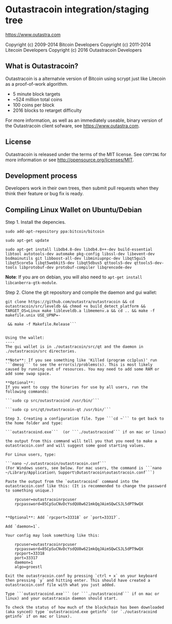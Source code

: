 Outastracoin integration/staging tree
================================

https://www.outastra.com

Copyright (c) 2009-2014 Bitcoin Developers
Copyright (c) 2011-2014 Litecoin Developers
Copyright (c) 2016 Outastracoin Developers

What is Outastracoin?
----------------

Outastracoin is a alternatvie version of Bitcoin using scrypt just like Litecoin as a proof-of-work algorithm.
 - 5 minute block targets
 - ~524 million total coins
 - 100 coins per block
 - 2016 blocks to retarget difficulty

For more information, as well as an immediately useable, binary version of
the Outastracoin client sofware, see https://www.outastra.com.

License
-------

Outastracoin is released under the terms of the MIT license. See `COPYING` for more
information or see http://opensource.org/licenses/MIT.

Development process
-------------------

Developers work in their own trees, then submit pull requests when they think
their feature or bug fix is ready.

Compiling Linux Wallet on Ubuntu/Debian
----------------------

Step 1. Install the depencies. 

```sudo add-apt-repository ppa:bitcoin/bitcoin```

```sudo apt-get update```

```sudo apt-get install libdb4.8-dev libdb4.8++-dev build-essential libtool autotools-dev automake pkg-config libssl-dev libevent-dev bsdmainutils git libboost-all-dev libminiupnpc-dev libqt5gui5 libqt5core5a libqt5webkit5-dev libqt5dbus5 qttools5-dev qttools5-dev-tools libprotobuf-dev protobuf-compiler libqrencode-dev```

**Note**: If you are on debian, you will also need to `apt-get install libcanberra-gtk-module`.

Step 2. Clone the git repository and compile the daemon and gui wallet:

```git clone https://github.com/outastra/outastracoin && cd outastracoin/src/leveldb && chmod +x build_detect_platform && TARGET_OS=Linux make libleveldb.a libmemenv.a && cd .. && make -f makefile.unix USE_UPNP=-```

```git clone https://github.com/outastra/outastracoin && cd outastracoin && qmake "USE_QRCODE=1" "USE_UPNP=1" "USE_IPV6=1" bitcoin-qt.pro
 && make -f Makefile.Release```


Using the wallet:
----
The gui wallet is in ./outastracoin/src/qt and the daemon in ./outastracoin/src directories.

**Note**: If you see something like 'Killed (program cc1plus)' run ```dmesg``` to see the error(s)/problems(s). This is most likely caused by running out of resources. You may need to add some RAM or add some swap space.

**Optional**:
If you want to copy the binaries for use by all users, run the following commands:

```sudo cp src/outastracoind /usr/bin/```

```sudo cp src/qt/outastracoin-qt /usr/bin/```

Step 3. Creating a configuration file. Type ```cd ~``` to get back to the home folder and type:

```outastracoind.exe```  (or ```./outastracoind``` if on mac or linux)

the output from this command will tell you that you need to make a outastracoin.conf and will suggest some good starting values.

For Linux users, type:
 
```nano ~/.outastracoin/outastracoin.conf```
(For Windows users, see below. For mac users, the command is ```nano ~/Library/Application\ Support\Outastracoin\outastracoin.conf```)
    
Paste the output from the `outastracoind` command into the outastracoin.conf like this: (It is recommended to change the password to something unique.)

    rpcuser=outastracoinrpcuser
    rpcpassword=85CpSuCNvDcYsdQU8w621mkQqJAimSQwCSJL5dPT9wQX
    
    
**Optional**: Add `rpcport=33318` or `port=33317`.

Add `daemon=1`. 

Your config may look something like this:

    rpcuser=outastracoinrpcuser
    rpcpassword=85CpSuCNvDcYsdQU8w621mkQqJAimSQwCSJL5dPT9wQX
    rpcport=33318
    port=33317
    daemon=1
    algo=groestl

Exit the outastracoin.conf by pressing `ctrl + x` on your keyboard then pressing `y` and hitting enter. This should have created a outastracoin.conf file with what you just added. 

Type ```outastracoind.exe``` (or ```./outastracoind``` if on mac or linux) and your outastracoin daemon should start.

To check the status of how much of the blockchain has been downloaded (aka synced) type `outastracoind.exe getinfo` (or `./outastracoind getinfo` if on mac or linux).


